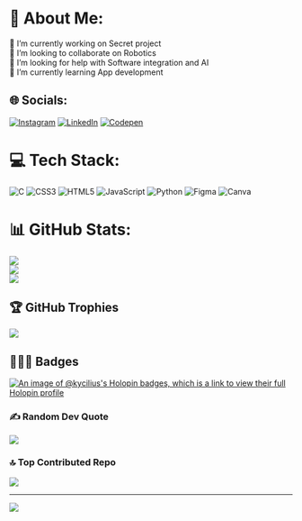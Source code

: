 # 💫 About Me:
🔭 I’m currently working on Secret project<br>👯 I’m looking to collaborate on Robotics<br>🤝 I’m looking for help with Software integration and AI<br>🌱 I’m currently learning App development


## 🌐 Socials:
[![Instagram](https://img.shields.io/badge/Instagram-%23E4405F.svg?logo=Instagram&logoColor=white)](https://instagram.com/_sufyan_nadeem) [![LinkedIn](https://img.shields.io/badge/LinkedIn-%230077B5.svg?logo=linkedin&logoColor=white)](https://linkedin.com/in/sufyan-nadeem-k) [![Codepen](https://img.shields.io/badge/Codepen-000000?style=for-the-badge&logo=codepen&logoColor=white)](https://codepen.io/SUFYAN-NADEEM) 

# 💻 Tech Stack:
![C](https://img.shields.io/badge/c-%2300599C.svg?style=flat&logo=c&logoColor=white) ![CSS3](https://img.shields.io/badge/css3-%231572B6.svg?style=flat&logo=css3&logoColor=white) ![HTML5](https://img.shields.io/badge/html5-%23E34F26.svg?style=flat&logo=html5&logoColor=white) ![JavaScript](https://img.shields.io/badge/javascript-%23323330.svg?style=flat&logo=javascript&logoColor=%23F7DF1E) ![Python](https://img.shields.io/badge/python-3670A0?style=flat&logo=python&logoColor=ffdd54) ![Figma](https://img.shields.io/badge/figma-%23F24E1E.svg?style=flat&logo=figma&logoColor=white) ![Canva](https://img.shields.io/badge/Canva-%2300C4CC.svg?style=flat&logo=Canva&logoColor=white)
# 📊 GitHub Stats:
![](https://github-readme-stats.vercel.app/api?username=kycilius&theme=dark&hide_border=false&include_all_commits=false&count_private=false)<br/>
![](https://github-readme-streak-stats.herokuapp.com/?user=kycilius&theme=dark&hide_border=false)<br/>
![](https://github-readme-stats.vercel.app/api/top-langs/?username=kycilius&theme=dark&hide_border=false&include_all_commits=false&count_private=false&layout=compact)

## 🏆 GitHub Trophies
![](https://github-profile-trophy.vercel.app/?username=kycilius&theme=aura_dark&no-frame=false&no-bg=true&margin-w=4)
## 👨🏻‍💻 Badges
[![An image of @kycilius's Holopin badges, which is a link to view their full Holopin profile](https://holopin.me/kycilius)](https://holopin.io/@kycilius)

### ✍️ Random Dev Quote
![](https://quotes-github-readme.vercel.app/api?type=horizontal&theme=dark)

### 🔝 Top Contributed Repo
![](https://github-contributor-stats.vercel.app/api?username=kycilius&limit=5&theme=dark&combine_all_yearly_contributions=true)

---
[![](https://visitcount.itsvg.in/api?id=kycilius&icon=0&color=0)](https://visitcount.itsvg.in)
